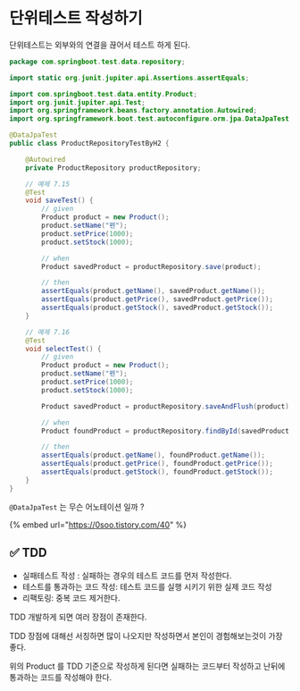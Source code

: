 # 단위테스트 작성하기

단위테스트는 외부와의 연결을 끊어서 테스트 하게 된다.

```java
package com.springboot.test.data.repository;

import static org.junit.jupiter.api.Assertions.assertEquals;

import com.springboot.test.data.entity.Product;
import org.junit.jupiter.api.Test;
import org.springframework.beans.factory.annotation.Autowired;
import org.springframework.boot.test.autoconfigure.orm.jpa.DataJpaTest;

@DataJpaTest
public class ProductRepositoryTestByH2 {

    @Autowired
    private ProductRepository productRepository;

    // 예제 7.15
    @Test
    void saveTest() {
        // given
        Product product = new Product();
        product.setName("펜");
        product.setPrice(1000);
        product.setStock(1000);

        // when
        Product savedProduct = productRepository.save(product);

        // then
        assertEquals(product.getName(), savedProduct.getName());
        assertEquals(product.getPrice(), savedProduct.getPrice());
        assertEquals(product.getStock(), savedProduct.getStock());
    }

    // 예제 7.16
    @Test
    void selectTest() {
        // given
        Product product = new Product();
        product.setName("펜");
        product.setPrice(1000);
        product.setStock(1000);

        Product savedProduct = productRepository.saveAndFlush(product);

        // when
        Product foundProduct = productRepository.findById(savedProduct.getNumber()).get();

        // then
        assertEquals(product.getName(), foundProduct.getName());
        assertEquals(product.getPrice(), foundProduct.getPrice());
        assertEquals(product.getStock(), foundProduct.getStock());
    }
}


```

`@DataJpaTest` 는 무슨 어노테이션 일까 ?

{% embed url="https://0soo.tistory.com/40" %}

## ✅ TDD

* 실패테스트 작성 : 실패하는 경우의 테스트 코드를 먼저 작성한다.
* 테스트를 통과하는 코드 작성: 테스트 코드를 실행 시키기 위한 실제 코드 작성
* 리팩토링: 중복 코드 제거한다.

TDD 개발하게 되면 여러 장점이 존재한다.

TDD 장점에 대해선 서칭하면 많이 나오지만 작성하면서 본인이 경험해보는것이 가장 좋다.



위의 Product 를 TDD 기준으로 작성하게 된다면 실패하는 코드부터 작성하고 난뒤에 통과하는 코드를 작성해야 한다.

